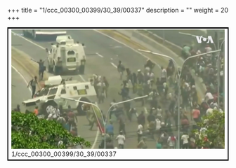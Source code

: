 +++
title = "1/ccc_00300_00399/30_39/00337"
description = ""
weight = 20
+++

<table style="border:2px solid black;max-width:800px;max-height:800px;" 
><tr><td>
<img class="center-fit-jpg"
src="/jpg_/aaa_20190430_NxaOmWaI8sI_00336.jpg">
1/ccc_00300_00399/30_39/00337
</img></td></tr></table>
